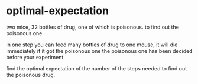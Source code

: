 # optimal-expectation


two mice, 32 bottles of drug, one of which is poisonous.
to find out the poisonous one

in one step you can feed many bottles of drug to one mouse, it will die immediately if it got the poisonous one 
the poisonous one has been decided before your experiment.

find the optimal expectation of the number of the steps needed to find out the poisonous drug.
